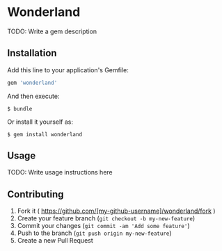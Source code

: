 # Wonderland

TODO: Write a gem description

## Installation

Add this line to your application's Gemfile:

```ruby
gem 'wonderland'
```

And then execute:

    $ bundle

Or install it yourself as:

    $ gem install wonderland

## Usage

TODO: Write usage instructions here

## Contributing

1. Fork it ( https://github.com/[my-github-username]/wonderland/fork )
2. Create your feature branch (`git checkout -b my-new-feature`)
3. Commit your changes (`git commit -am 'Add some feature'`)
4. Push to the branch (`git push origin my-new-feature`)
5. Create a new Pull Request
